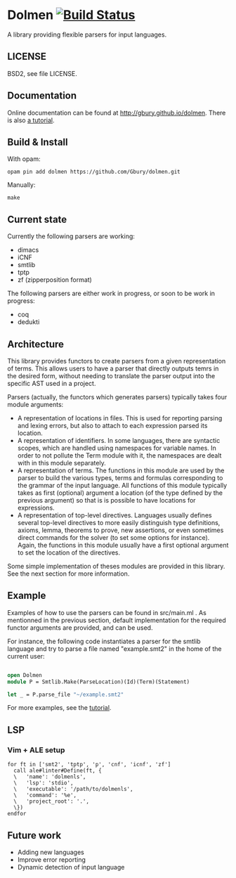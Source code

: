 # Dolmen [![Build Status](https://travis-ci.org/Gbury/dolmen.svg?branch=master)](https://travis-ci.org/Gbury/dolmen)

A library providing flexible parsers for input languages.

## LICENSE

BSD2, see file LICENSE.

## Documentation

Online documentation can be found at <http://gbury.github.io/dolmen>.
There is also [a tutorial](https://github.com/Gbury/dolmen/tree/master/doc/tuto.md).

## Build & Install

With opam:

    opam pin add dolmen https://github.com/Gbury/dolmen.git

Manually:

    make

## Current state

Currently the following parsers are working:

- dimacs
- iCNF
- smtlib
- tptp
- zf (zipperposition format)

The following parsers are either work in progress, or soon to be
work in progress:

- coq
- dedukti

## Architecture

This library provides functors to create parsers from a given
representation of terms. This allows users to have a parser that
directly outputs temrs in the desired form, without needing to
translate the parser output into the specific AST used in a project.

Parsers (actually, the functors which generates parsers) typically takes
four module arguments:

- A representation of locations in files. This is used for reporting
  parsing and lexing errors, but also to attach to each expression parsed
  its location.
- A representation of identifiers. In some languages, there are syntactic
  scopes, which are handled using namespaces for variable names. In order
  to not pollute the Term module with it, the namespaces are dealt with
  in this module separately.
- A representation of terms. The functions in this module are used by the
  parser to build the various types, terms and formulas corresponding
  to the grammar of the input language. All functions of this module
  typically takes as first (optional) argument a location (of the type
  defined by the previous argument) so that is is possible to have
  locations for expressions.
- A representation of top-level directives. Languages usually defines
  several top-level directives to more easily distinguish type definitions,
  axioms, lemma, theorems to prove, new assertions, or even sometimes direct
  commands for the solver (to set some options for instance). Again, the functions
  in this module usually have a first optional argument to set the location
  of the directives.

Some simple implementation of theses modules are provided in this library.
See the next section for more information.

## Example

Examples of how to use the parsers can be found in src/main.ml . As mentionned
in the previous section, default implementation for the required functor arguments
are provided, and can be used.

For instance, the following code instantiates a parser for the smtlib language
and try to parse a file named "example.smt2" in the home of the current user:

```ocaml

open Dolmen
module P = Smtlib.Make(ParseLocation)(Id)(Term)(Statement)

let _ = P.parse_file "~/example.smt2"

```

For more examples, see the [tutorial](https://github.com/Gbury/dolmen/tree/master/doc/tuto.md).

## LSP

### Vim + ALE setup

```vim
for ft in ['smt2', 'tptp', 'p', 'cnf', 'icnf', 'zf']
  call ale#linter#Define(ft, {
  \   'name': 'dolmenls',
  \   'lsp': 'stdio',
  \   'executable': '/path/to/dolmenls',
  \   'command': '%e',
  \   'project_root': '.',
  \})
endfor
```

## Future work

- Adding new languages
- Improve error reporting
- Dynamic detection of input language

